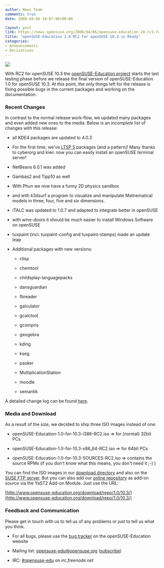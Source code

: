 ```yaml
---
author: News Team
comments: true
date: 2008-04-06 18:07:06+00:00

layout: post
link: https://news.opensuse.org/2008/04/06/opensuse-education-10-rc2-for-opensuse-103-is-ready/
title: "openSUSE-Education 1.0 RC2 for openSUSE 10.3 is Ready"
categories:
- Announcements
- Derivatives
---
```



![](http://files.opensuse.org/opensuse/en/f/f8/OpenSUSE-Edu.png)




With RC2 for openSUSE 10.3 the [openSUSE-Education project](http://www.opensuse-education.org/) starts the last testing phase before we release the final version of openSUSE-Education 1.0 for openSUSE 10.3. At this point, the only things left for the release is fixing possible bugs in the current packages and working on the documentation.




### Recent Changes




In contrast to the normal release work-flow, we updated many packages and even added new ones to the media. Below is an _incomplete_ list of changes with this release:


<!-- more -->




  * all KDE4 packages are updated to 4.0.3


  * For the first time, we've [LTSP 5](http://en.opensuse.org/LTSP) packages (and a pattern)! Many thanks to cyberorg and kiwi: now you can easily install an openSUSE terminal server!


  * NetBeans 6.0.1 was added


  * Gambas2 and Tipp10 as well


  * With Phun we now have a funny 2D physics sandbox


  * and with k3dsurf a program to visualize and manipulate Mathematical models in three, four, five and six dimensions.


  * iTALC was updated to 1.0.7 and adapted to integrate better in openSUSE


  * with wine-doors it should be much easier to install Windows Software on openSUSE


  * tuxpaint (incl. tuxpaint-config and tuxpaint-stamps) made an  update leap


  * Additional packages with new versions:



    * clisp


    * chemtool


    * childsplay-languagepacks


    * dansguardian


    * fbreader


    * galculator


    * gcalctool


    * gcompris


    * geogebra


    * kding


    * kseg


    * pauker


    * MultiplicationStation


    * moodle


    * semantik





A detailed change log can be found [here](http://www.opensuse-education.org/download/test/10.3/ChangeLog).




### Media and Download




As a result of the size, we decided to ship three ISO images instead of one:






  * openSUSE-Education-1.0-for-10.3-i386-RC2.iso => for (normal) 32bit PCs


  * openSUSE-Education-1.0-for-10.3-x86_64-RC2.iso => for 64bit PCs


  * openSUSE-Education-1.0-for-10.3-SOURCES-RC2.iso => contains the source RPMs (if you don't know what this means, you don't need it ;-) )




You can find the ISO images in our [download directory](http://www.opensuse-education.org/download/ISOs/) and also on the [SUSE FTP server](ftp://ftp.suse.com/pub/projects/education/). But you can also add our [online repository](http://www.opensuse-education.org/download/repo/1.0/10.3/) as add-on source via the YaST2 Add-on Module.  Just use the URL:




[http://www.opensuse-education.org/download/repo/1.0/10.3/](http://www.opensuse-education.org/download/repo/1.0/10.3/)




### Feedback and Communication


Please get in touch with us to tell us of any problems or just to tell us what you think. 



	
  * For all bugs, please use the  [bug tracker](http://www.opensuse-education.org/index.php?module=pnMantis&func=main&task=1) on the openSUSE-Education website

	
  * Mailing list: [opensuse-edu@opensuse.org](http://lists.opensuse.org/opensuse-edu/) ([subscribe](mailto:opensuse-edu+subscribe@opensuse.org))

	
  * IRC: [#opensuse-edu](irc://irc.freenode.net/opensuse-edu) on _irc.freenode.net_


		
